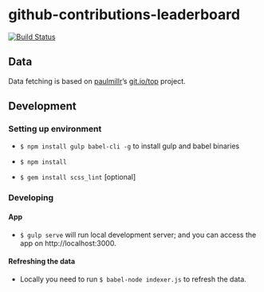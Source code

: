 # github-contributions-leaderboard

[![Build Status](https://travis-ci.org/razorfish-tech/github-contributions-leaderboard.svg?branch=master)](https://travis-ci.org/razorfish-tech/github-contributions-leaderboard)

## Data

Data fetching is based on [paulmillr](https://github.com/paulmillr)’s [git.io/top](http://git.io/top) project.

## Development

### Setting up environment

- `$ npm install gulp babel-cli -g` to install gulp and babel binaries

- `$ npm install`
- `$ gem install scss_lint` [optional]

### Developing

#### App
- `$ gulp serve` will run local development server; and you can access the app on http://localhost:3000.

#### Refreshing the data

- Locally you need to run `$ babel-node indexer.js` to refresh the data. 


